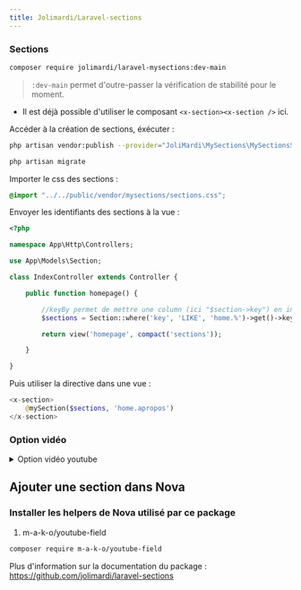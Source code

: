 ```yaml
---
title: Jolimardi/Laravel-sections
---
```


### Sections

```bash
composer require jolimardi/laravel-mysections:dev-main
```
> `:dev-main` permet d'outre-passer la vérification de stabilité pour le moment.

- Il est déjà possible d'utiliser le composant `<x-section><x-section />` ici.

Accéder à la création de sections, éxécuter :

```bash title="console"
php artisan vendor:publish --provider="JoliMardi\MySections\MySectionsServiceProvider"

php artisan migrate
```

Importer le css des sections :

```css title="resources/css/app.css"
@import "../../public/vendor/mysections/sections.css";
```

Envoyer les identifiants des sections à la vue : 

```php title="app/Http/Controllers/IndexController.php"
<?php

namespace App\Http\Controllers;

use App\Models\Section;

class IndexController extends Controller {

    public function homepage() {

        //keyBy permet de mettre une column (ici "$section->key") en index du tableau au lieu de 0 => $item1, 1 => $item2 etc.
        $sections = Section::where('key', 'LIKE', 'home.%')->get()->keyBy('key');

        return view('homepage', compact('sections'));

    }

}
```

Puis utiliser la directive dans une vue : 

```php title="resources/view/homepage.blade.php"
<x-section>
    @mySection($sections, 'home.apropos')
</x-section>
```

### Option vidéo

<details>   
<summary> Option vidéo youtube</summary>

Si vos sections text-with-image ne comprendront pas de vidéo à la place de l'image. Alors il faut modifier la sections text-with-image en enlevant les partie surligné.

```php title='resources/views/vendor/laravel-sections/text-with-image.blade.php'
...
<div class="section-image">
    // highlight-start
    @if (isset($section->video_url))
        <div class="video-container">
            {{-- <x-youtube :youtube='$section->video_url' :youtube-thumbnail-media="$section->getFirstMedia('video_thumbnail')" /> --}}
            <x-youtube-inline :youtube='$section->video_url' />
        </div>
    @else
    // highlight-end
        {{ $section->getFirstMedia('image')->img('', ['alt' => $section->title]) }}
        // highlight-start
    @endif
    // highlight-end
</div>
...
```

Sinon, il faut ajouter le composant youtube-inline.blade.php dans `resources/views/components` : 

```php title='resources/views/components/youtube-inline.blade.php'
@if (isset($youtube))
    <div class="video-thumbnail ratio-16x9">

        <iframe src="https://www.youtube.com/embed/{{ $youtube }}?&loop=1&playlist={{ $youtube }}&rel=0&controls=1&autoplay=1&mute=1&start=0" frameborder="0" allow="autoplay; encrypted-media" allowfullscreen=""></iframe>

    </div>
@endif
```

</details>

## Ajouter une section dans Nova

### Installer les helpers de Nova utilisé par ce package

1. m-a-k-o/youtube-field

```bash title='console'
composer require m-a-k-o/youtube-field
```

Plus d'information sur la documentation du package : https://github.com/jolimardi/laravel-sections
